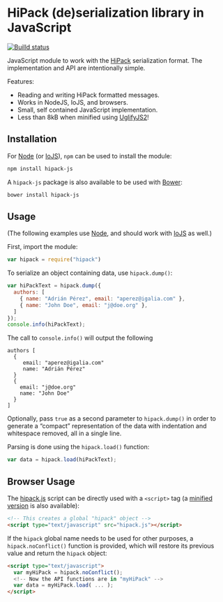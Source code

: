 HiPack (de)serialization library in JavaScript
==============================================

[![Builld status](https://img.shields.io/travis/aperezdc/hipack-js.svg?style=flat-square)](https://travis-ci.org/aperezdc/hipack-js)

JavaScript module to work with the [HiPack](http://hipack.org) serialization
format. The implementation and API are intentionally simple.

Features:

* Reading and writing HiPack formatted messages.
* Works in NodeJS, IoJS, and browsers.
* Small, self contained JavaScript implementation.
* Less than 8kB when minified using [UglifyJS2](http://lisperator.net/uglifyjs/)!


Installation
------------

For [Node](http://nodejs.org) (or [IoJS](http://iojs.org)), `npm` can be used
to install the module:

```sh
npm install hipack-js
```

A `hipack-js` package is also available to be used with
[Bower](http://bower.io):

```sh
bower install hipack-js
```


Usage
-----

(The following examples use [Node](http://nodejs.org), and should work with
[IoJS](http://iojs.org) as well.)

First, import the module:

```javascript
var hipack = require("hipack")
```

To serialize an object containing data, use `hipack.dump()`:

```javascript
var hiPackText = hipack.dump({
  authors: [
    { name: "Adrián Pérez", email: "aperez@igalia.com" },
    { name: "John Doe", email: "j@doe.org" },
  ]
});
console.info(hiPackText);
```

The call to `console.info()` will output the following

```
authors [
  {
     email: "aperez@igalia.com"
     name: "Adrián Pérez"
  }
  {
    email: "j@doe.org"
    name: "John Doe"
  }
]
```

Optionally, pass `true` as a second parameter to `hipack.dump()` in order to
generate a “compact” representation of the data with indentation and
whitespace removed, all in a single line.

Parsing is done using the `hipack.load()` function:

```javascript
var data = hipack.load(hiPackText);
```


Browser Usage
-------------

The [hipack.js](hipack.js) script can be directly used with a `<script>`
tag (a [minified version](hipack.min.js) is also available):

```html
<!-- This creates a global "hipack" object -->
<script type="text/javascript" src="hipack.js"></script>
```

If the `hipack` global name needs to be used for other purposes,
a `hipack.noConflict()` function is provided, which will restore its previous
value and return the `hipack` object:

```html
<script type="text/javascript">
  var myHiPack = hipack.noConflict();
  <!-- Now the API functions are in "myHiPack" -->
  var data = myHiPack.load( ... );
</script>
```
